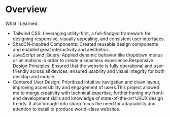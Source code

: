# Overview  
What I Learned:

- Tailwind CSS: Leveraging utility-first, a full-fledged framework for designing responsive, visually appealing, and consistent user interfaces.
- ShadCN-inspired Components: Created reusable design components and enabled great interactivity and aesthetics.
- JavaScript and jQuery: Applied dynamic behavior like dropdown menus or animations in order to create a seamless experience.Responsive Design Principles: Ensured that the website is fully operational and user-friendly across all devices; ensured usability and visual integrity for both desktop and mobile. 
- Centered User Design: Prioritized intuitive navigation and clean layout, improving accessibility and engagement of users.This project allowed me to merge creativity with technical expertise, further honing my front-end development skills and knowledge of state-of-the-art UI/UX design trends. It also brought into sharp focus the need for adaptability and attention to detail to produce world-class websites.
